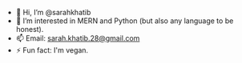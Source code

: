 - 👋 Hi, I’m @sarahkhatib
- 👀 I’m interested in MERN and Python (but also any language to be honest).
- 📫 Email: sarah.khatib.28@gmail.com
- ⚡ Fun fact: I'm vegan.
